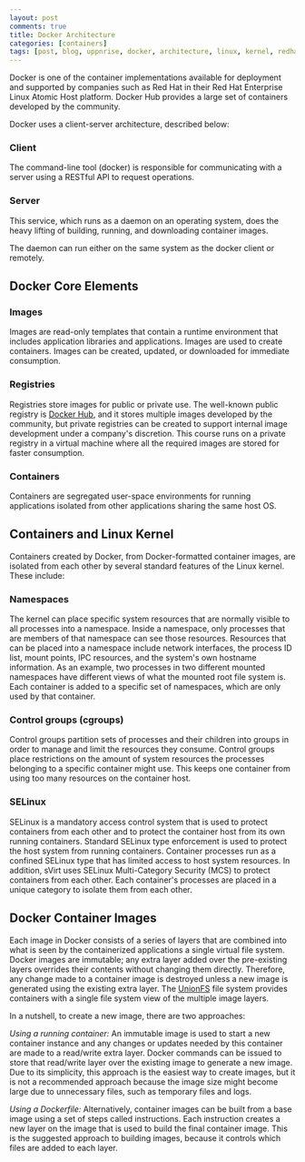 ```yaml
---
layout: post
comments: true
title: Docker Architecture
categories: [containers]
tags: [post, blog, uppnrise, docker, architecture, linux, kernel, redhat, image, registery, container, cgroups, selinux, namespace]
---
```


Docker is one of the container implementations available for deployment and supported by companies such as Red Hat in their Red Hat Enterprise Linux Atomic Host platform. Docker Hub provides a large set of containers developed by the community.

Docker uses a client-server architecture, described below:

### **Client**

The command-line tool (docker) is responsible for communicating with a server using a RESTful API to request operations.

### **Server**

This service, which runs as a daemon on an operating system, does the heavy lifting of building, running, and downloading container images.

The daemon can run either on the same system as the docker client or remotely.

## **Docker Core Elements**

### **Images**

Images are read-only templates that contain a runtime environment that includes application libraries and applications. Images are used to create containers. Images can be created, updated, or downloaded for immediate consumption.

### **Registries**

Registries store images for public or private use. The well-known public registry is [Docker Hub](https://hub.docker.com/), and it stores multiple images developed by the community, but private registries can be created to support internal image development under a company's discretion. This course runs on a private registry in a virtual machine where all the required images are stored for faster consumption.

### **Containers**

Containers are segregated user-space environments for running applications isolated from other applications sharing the same host OS.

## **Containers and Linux Kernel**

Containers created by Docker, from Docker-formatted container images, are isolated from each other by several standard features of the Linux kernel. These include:

### **Namespaces**

The kernel can place specific system resources that are normally visible to all processes into a namespace. Inside a namespace, only processes that are members of that namespace can see those resources. Resources that can be placed into a namespace include network interfaces, the process ID list, mount points, IPC resources, and the system's own hostname information. As an example, two processes in two different mounted namespaces have different views of what the mounted root file system is. Each container is added to a specific set of namespaces, which are only used by that container.

### **Control groups (cgroups)**

Control groups partition sets of processes and their children into groups in order to manage and limit the resources they consume. Control groups place restrictions on the amount of system resources the processes belonging to a specific container might use. This keeps one container from using too many resources on the container host.

### **SELinux**

SELinux is a mandatory access control system that is used to protect containers from each other and to protect the container host from its own running containers. Standard SELinux type enforcement is used to protect the host system from running containers. Container processes run as a confined SELinux type that has limited access to host system resources. In addition, sVirt uses SELinux Multi-Category Security (MCS) to protect containers from each other. Each container's processes are placed in a unique category to isolate them from each other.

## **Docker Container Images**

Each image in Docker consists of a series of layers that are combined into what is seen by the containerized applications a single virtual file system. Docker images are immutable; any extra layer added over the pre-existing layers overrides their contents without changing them directly. Therefore, any change made to a container image is destroyed unless a new image is generated using the existing extra layer. The [UnionFS](https://en.wikipedia.org/wiki/UnionFS) file system provides containers with a single file system view of the multiple image layers.

In a nutshell, to create a new image, there are two approaches:

*Using a running container:* An immutable image is used to start a new container instance and any changes or updates needed by this container are made to a read/write extra layer. Docker commands can be issued to store that read/write layer over the existing image to generate a new image. Due to its simplicity, this approach is the easiest way to create images, but it is not a recommended approach because the image size might become large due to unnecessary files, such as temporary files and logs.

*Using a Dockerfile:* Alternatively, container images can be built from a base image using a set of steps called instructions. Each instruction creates a new layer on the image that is used to build the final container image. This is the suggested approach to building images, because it controls which files are added to each layer.